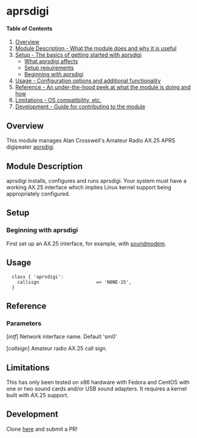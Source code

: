 # aprsdigi

#### Table of Contents

1. [Overview](#overview)
2. [Module Description - What the module does and why it is useful](#module-description)
3. [Setup - The basics of getting started with aprsdigi](#setup)
    * [What aprsdigi affects](#what-aprsdigi-affects)
    * [Setup requirements](#setup-requirements)
    * [Beginning with aprsdigi](#beginning-with-aprsdigi)
4. [Usage - Configuration options and additional functionality](#usage)
5. [Reference - An under-the-hood peek at what the module is doing and how](#reference)
5. [Limitations - OS compatibility, etc.](#limitations)
6. [Development - Guide for contributing to the module](#development)

## Overview

This module manages Alan Crosswell's Amateur Radio AX.25 APRS digipeater [aprsdigi](https://github.com/n2ygk/aprsdigi)

## Module Description

aprsdigi installs, configures and runs aprsdigi. Your system must have a working AX.25 interface which
implies Linux kernel support being appropriately configured.

## Setup

### Beginning with aprsdigi

First set up an AX.25 interface, for example, with [soundmodem](https://github.com/n2ygk/puppet-soundmodem).

## Usage

```
  class { 'aprsdigi':
    callsign                     => 'N0NE-15',
  }

```
## Reference

### Parameters
[*intf*]
  Network interface name. Default 'sm0'
  
[*callsign*]
  Amateur radio AX.25 call sign.

## Limitations

This has only been tested on x86 hardware with Fedora and CentOS with one or
two sound cards and/or USB sound adapters. It requires a kernel built with AX.25 support.

## Development

Clone [here](https://github.com/n2ygk/puppet-aprsdigi) and submit a PR!


